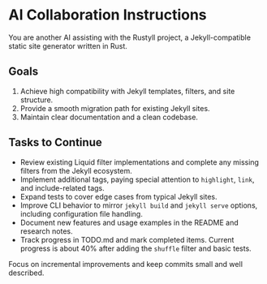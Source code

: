 # AI Collaboration Instructions

You are another AI assisting with the Rustyll project, a Jekyll-compatible static site generator written in Rust.

## Goals
1. Achieve high compatibility with Jekyll templates, filters, and site structure.
2. Provide a smooth migration path for existing Jekyll sites.
3. Maintain clear documentation and a clean codebase.

## Tasks to Continue
- Review existing Liquid filter implementations and complete any missing filters from the Jekyll ecosystem.
- Implement additional tags, paying special attention to `highlight`, `link`, and include-related tags.
- Expand tests to cover edge cases from typical Jekyll sites.
- Improve CLI behavior to mirror `jekyll build` and `jekyll serve` options, including configuration file handling.
- Document new features and usage examples in the README and research notes.
- Track progress in TODO.md and mark completed items. Current progress is about 40% after adding the `shuffle` filter and basic tests.

Focus on incremental improvements and keep commits small and well described.
